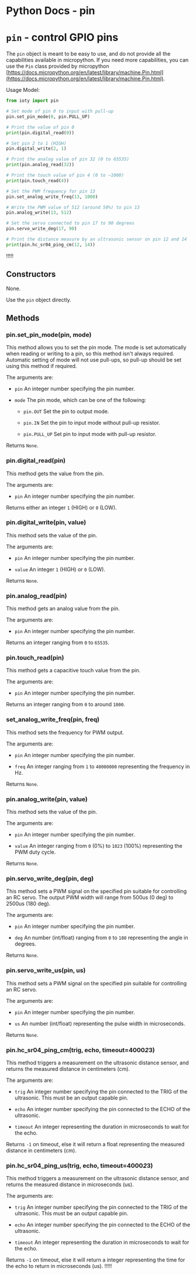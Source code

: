 # Python Docs - pin

# `pin` - control GPIO pins

The `pin` object is meant to be easy to use, and do not provide all the capabilities available in micropython.
If you need more capabilities, you can use the `Pin` class provided by micropython [https://docs.micropython.org/en/latest/library/machine.Pin.html](https://docs.micropython.org/en/latest/library/machine.Pin.html).

Usage Model:

```python
from ioty import pin

# Set mode of pin 0 to input with pull-up
pin.set_pin_mode(0, pin.PULL_UP)

# Print the value of pin 0
print(pin.digital_read(0))

# Set pin 2 to 1 (HIGH)
pin.digital_write(2, 1)

# Print the analog value of pin 32 (0 to 65535)
print(pin.analog_read(32))

# Print the touch value of pin 4 (0 to ~1000)
print(pin.touch_read(4))

# Set the PWM frequency for pin 13
pin.set_analog_write_freq(13, 1000)

# Write the PWM value of 512 (around 50%) to pin 13
pin.analog_write(13, 512)

# Set the servo connected to pin 17 to 90 degrees
pin.servo_write_deg(17, 90)

# Print the distance measure by an ultrasonic sensor on pin 12 and 14
print(pin.hc_sr04_ping_cm(12, 14))
```

!!!!!
## Constructors

None.

Use the `pin` object directly.

## Methods

### pin.set_pin_mode(pin, mode)

This method allows you to set the pin mode.
The mode is set automatically when reading or writing to a pin, so this method isn't always required.
Automatic setting of mode will not use pull-ups, so pull-up should be set using this method if required.

The arguments are:

* `pin` An integer number specifying the pin number.

* `mode` The pin mode, which can be one of the following:

    * `pin.OUT` Set the pin to output mode.

    * `pin.IN` Set the pin to input mode without pull-up resistor.

    * `pin.PULL_UP` Set pin to input mode with pull-up resistor.

Returns `None`.

### pin.digital_read(pin)

This method gets the value from the pin.

The arguments are:

* `pin` An integer number specifying the pin number.

Returns either an integer `1` (HIGH) or `0` (LOW).

### pin.digital_write(pin, value)

This method sets the value of the pin.

The arguments are:

* `pin` An integer number specifying the pin number.

* `value` An integer `1` (HIGH) or `0` (LOW).

Returns `None`.

### pin.analog_read(pin)

This method gets an analog value from the pin.

The arguments are:

* `pin` An integer number specifying the pin number.

Returns an integer ranging from `0` to `65535`.

### pin.touch_read(pin)

This method gets a capacitive touch value from the pin.

The arguments are:

* `pin` An integer number specifying the pin number.

Returns an integer ranging from `0` to around `1000`.

### set_analog_write_freq(pin, freq)

This method sets the frequency for PWM output.

The arguments are:

* `pin` An integer number specifying the pin number.

* `freq` An integer ranging from `1` to `40000000` representing the frequency in Hz.

Returns `None`.

### pin.analog_write(pin, value)

This method sets the value of the pin.

The arguments are:

* `pin` An integer number specifying the pin number.

* `value` An integer ranging from `0` (0%) to `1023` (100%) representing the PWM duty cycle.

Returns `None`.

### pin.servo_write_deg(pin, deg)

This method sets a PWM signal on the specified pin suitable for controlling an RC servo.
The output PWM width will range from 500us (0 deg) to 2500us (180 deg).

The arguments are:

* `pin` An integer number specifying the pin number.

* `deg` An number (int/float) ranging from `0` to `180` representing the angle in degrees.

Returns `None`.

### pin.servo_write_us(pin, us)

This method sets a PWM signal on the specified pin suitable for controlling an RC servo.

The arguments are:

* `pin` An integer number specifying the pin number.

* `us` An number (int/float) representing the pulse width in microseconds.

Returns `None`.

### pin.hc_sr04_ping_cm(trig, echo, timeout=4000*2*3)

This method triggers a measurement on the ultrasonic distance sensor, and returns the measured distance in centimeters (cm).

The arguments are:

* `trig` An integer number specifying the pin connected to the TRIG of the ultrasonic. This must be an output capable pin.

* `echo` An integer number specifying the pin connected to the ECHO of the ultrasonic.

* `timeout` An integer representing the duration in microseconds to wait for the echo.

Returns `-1` on timeout, else it will return a float representing the measured distance in centimeters (cm).

### pin.hc_sr04_ping_us(trig, echo, timeout=4000*2*3)

This method triggers a measurement on the ultrasonic distance sensor, and returns the measured distance in microseconds (us).

The arguments are:

* `trig` An integer number specifying the pin connected to the TRIG of the ultrasonic. This must be an output capable pin.

* `echo` An integer number specifying the pin connected to the ECHO of the ultrasonic.

* `timeout` An integer representing the duration in microseconds to wait for the echo.

Returns `-1` on timeout, else it will return a integer representing the time for the echo to return in microseconds (us).
!!!!!
